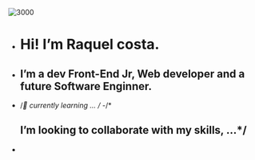 ![3000](https://user-images.githubusercontent.com/105187443/175128559-a0587865-caa0-41c6-aecf-240460bb32f1.png)
- <h1> Hi! I’m Raquel costa.</h1>
- <h2> I’m a dev Front-End Jr, Web developer and a future Software Enginner.
- /*🌱  currently learning ... /*
-/* <h2> I’m looking to collaborate with my skills,  ...*/
- 

<!---
Raquelsc05/Raquelsc05 is a ✨ special ✨ repository because its `README.md` (this file) appears on your GitHub profile.
You can click the Preview link to take a look at your changes.
--->
